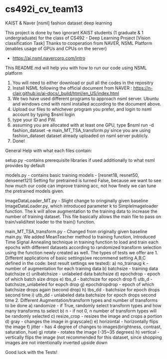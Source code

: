 # cs492i_cv_team13
KAIST &amp; Naver [nsml] fashion dataset deep learning


This project is done by two ignorant KAIST students (1 graduate & 1 undergraduate)
for the class of CS492 - Deep Learning Project [Vision classification Task]
Thanks to cooperation from NAVER, NSML Platform (enables usage of GPUs and CPUs on the server)
 - https://ai.nsml.navercorp.com/intro


This README.md will help you with how to run our code using NSML platform

1. You will need to either download or pull all the codes in the repositry
2. Install NSML following the official document from NAVER : https://n-clair.github.io/ai-docs/_build/html/en_US/index.html
3. We two have used different programs to approach nsml server. Ubuntu and windows cmd with nsml installed according to the document above.
4. Upload our files to whichever program you prefer, and login to nsml account by typing $nsml login
5. type your ID and PW.
6. assuming you are allocated with at least one GPU, type $nsml run -d fashion_dataset -e main_MT_TSA_transform.py
since you are using fashion_dataset dataset already uploaded on nsml server publicly.
7. Done!

General Help with what each files contain:

setup.py -contains prerequisite libraries if used additionally to what nsml provides by default

models.py - contains basic training models - [resnet18, resnet50, densenet121]
            Setting for pretrained is turned False, because we want to see how much our code can improve training acc, 
            not how finely we can tune the pretrained models given.
            
ImageDataLoader_MT.py - Slight change to oringinally given baseline ImageDataLoader.py, which introduced parameter k to
                        SimpleImageloader function. The k will allow augmentation to the training data to increase the number of
                        training dataset. This file basically allows the main file to pass on train/valid/test loader to the
                        train() function.

main_MT_TSA_transform.py - Changed from originally given baseline main.py. We added MeanTeacher method to training function,
                           Introduced Time Signal Annealing technique in training function to load and train each epochs with 
                           different datasets according to randomized transform selection using the function newly created as 
                           well.
                           The types of tests we offer are
                           1. Different applications of basic settings(we recommend setting A,B,C defined in the code: best result settings we tested):
                              a) no_trainaug k - number of augmentation for each training data
                              b) batchsize - training data batchsize
                              c) unlbatchsize - unlabeled data batchsize
                              d) epochdrop - epoch of which batch size drops
                              e) tbs_d - batchsize for epoch drop
                              f) utb_d - batchsize_unlabeled for eopch drop
                              g) epochdropdrop - epoch of which batchsize drops again (second drop)
                              h) tbs_dd - batchsize for epoch drops second time
                              i) utb_dd - unlabeled data batchsize for epoch drops second time 
                           2. Different Augmentation/transform types and number of transforms to be done
                              a) randomize - if True, randomly select transform types and how many transforms to select
                              b) n - if not 0, n number of transform types will be randomly selected
                              c) resize_crop - resizes the image and crops a portion
                              d) gray - changes the image in grayscale()
                              e) horizontal - horizontally flips the image
                              f) jitter - has 4 degree of changes to images(brightness, contrast, saturation, hue)
                              g) rotate - rotates the image (-35~35 degrees)
                              h) vertical - vertically flips the image (not recommended for this dataset, since shopping images are not intentionally inverted upside down
                              
Good luck with the Tests!
